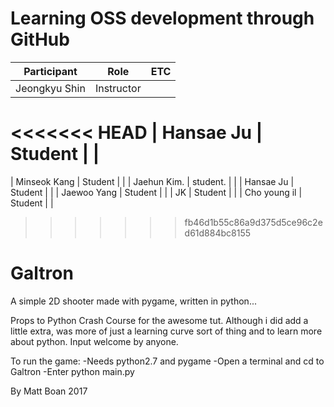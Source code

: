 # Learning OSS development through GitHub

| Participant   | Role       | ETC |
|---------------|------------|-----|
| Jeongkyu Shin | Instructor |     |
<<<<<<< HEAD
| Hansae Ju     | Student    |     |
=======
| Minseok  Kang | Student    |     |
| Jaehun Kim.   | student.   |     |
| Hansae Ju     | Student    |     |
| Jaewoo Yang   | Student    |     |
| JK            | Student    |     |
| Cho young il  | Student    |     |
>>>>>>> fb46d1b55c86a9d375d5ce96c2ed61d884bc8155

# Galtron
A simple 2D shooter made with pygame, written in python...

Props to Python Crash Course for the awesome tut. Although i did add a little extra, was more of just a learning curve sort of thing and to learn more about python. Input welcome by anyone.

To run the game:
	-Needs python2.7 and pygame
	-Open a terminal and cd to Galtron
	-Enter python main.py

By Matt Boan 2017
